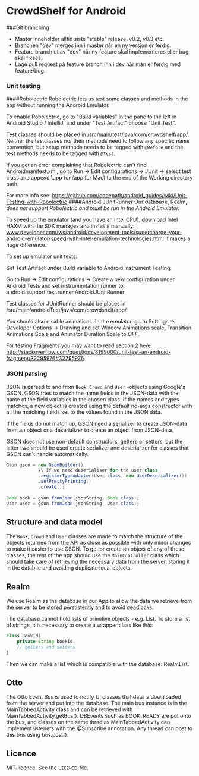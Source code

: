 # CrowdShelf for Android

###Git branching

- Master inneholder alltid siste "stable" release. v0.2, v0.3 etc. 
- Branchen "dev" merges inn i master når en ny versjon er ferdig.
- Feature branch ut av "dev" når ny feature skal implementeres eller bug skal fikses. 
- Lage pull request på feature branch inn i dev når man er ferdig med feature/bug.


### Unit testing
####Robolectric
Robolectric lets us test some classes and methods in the app without running the Android Emulator.

To enable Robolectric, go to "Build variables" in the pane to the left in Android Studio / IntelliJ, and under "Test Artifact" choose "Unit Test".

Test classes should be placed in /src/main/test/java/com/crowdshelf/app/.
Neither the testclasses nor their methods need to follow any specific name convention, but setup methods needs to be tagged with `@Before` and the test methods needs to be tagged with `@Test`.

If you get an error complaining that Robolectric can't find Androidmanifest.xml, go to Run -> Edit configurations -> JUnit -> select test class and append \app (or /app for Mac) to the end of the Working directory path.

For more info see: https://github.com/codepath/android_guides/wiki/Unit-Testing-with-Robolectric
####Android JUnitRunner
Our database, Realm, *does not support Robolectric and must be run in the Android Emulator.*

To speed up the emulator (and you have an Intel CPU), download Intel HAXM with the SDK manages and install it manually: www.developer.com/ws/android/development-tools/supercharge-your-android-emulator-speed-with-intel-emulation-technologies.html It makes a huge difference.

To set up emulator unit tests:

Set Test Artifact under Build variable to Android Instrument Testing.

Go to Run -> Edit configurations -> Create a new configuration under Android Tests and set instrumentation runner to: android.support.test.runner.AndroidJUnitRunner

Test classes for JUnitRunner should be places in /src/main/androidTest/java/com/crowdshelf/app/

You should also disable animations. In the emulator, go to Settings -> Developer Options -> Drawing
and set Window Animations scale, Transition Animations Scale and Animator Duration Scale to *OFF*.

For testing Fragments you may want to read section 2 here:
http://stackoverflow.com/questions/8199000/unit-test-an-android-fragment/32295976#32295976

### JSON parsing
JSON is parsed to and from `Book`, `Crowd` and `User` -objects using Google's GSON.
GSON tries to match the name fields in the JSON-data with the name of the field variables in the chosen class.
If the names and types matches, a new object is created using the default no-args constructor with all the matching fields set to the values found in the JSON data.

If the fields do not match up, GSON need a serializer to create JSON-data from an object or a deserializer to create an object from JSON-data.

GSON does not use non-default constructors, getters or setters, but the latter two should be used create serializer and deserializer for classes that GSON can't handle automatically.

```java
Gson gson = new GsonBuilder()
            \\ If we need deserialiser for the user class
            .registerTypeAdapter(User.class, new UserDeserializer())
            .setPrettyPrinting()
            .create();
            
Book book = gson.fromJson(jsonString, Book.class);
User user = gson.fromJson(jsonString, User.class);
```

## Structure and data model
The `Book`, `Crowd` and `User` classes are made to match the structure of the objects returned from the API as close as possible with only minor changes to make it easier to use GSON. 
To get or create an object of any of these classes, the rest of the app should use the `MainController` class which 
should take care of retrieving the necessary data from the server, storing it in the databse 
and avoiding duplicate local objects.
## Realm
We use Realm as the database in our App to allow the data we retrieve from the server to be stored perstistently and to avoid deadlocks.

The database cannot hold lists of primitive objects - e.g. List<String>. To store a list of strings, it is necessary to create a wrapper class like this:
```java
class BookId{
	private String bookId;
	// getters and setters
}
```
Then we can make a list which is compatible with the database: RealmList<BookId>.
## Otto
The Otto Event Bus is used to notify UI classes that data is downloaded from the server and put into the database.
The main bus instance is in the MainTabbedActivity class and can be retrieved with MainTabbedActivity.getBus(). 
DBEvents such as BOOK_READY are put onto the bus, and classes on the same thrad as MainTabbedActivity can implement
listeners with the @Subscribe annotation.
Any thread can post to this bus using bus.post().

## Licence
MIT-licence. See the `LICENCE`-file.
